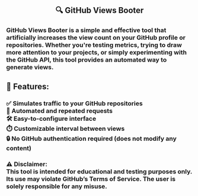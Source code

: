 <h2 align="center">🔍 GitHub Views Booter</h2>

###

<h3 align="left">GitHub Views Booter is a simple and effective tool that artificially increases the view count on your GitHub profile or repositories. Whether you're testing metrics, trying to draw more attention to your projects, or simply experimenting with the GitHub API, this tool provides an automated way to generate views.</h3>

###

<h2 align="left">🚀 Features:</h2>

###

<h3 align="left">✅ Simulates traffic to your GitHub repositories<br>🔁 Automated and repeated requests<br>🛠️ Easy-to-configure interface<br>⏱️ Customizable interval between views<br>🔒 No GitHub authentication required (does not modify any content)</h3>

###

<h3 align="left">⚠️ Disclaimer:<br>This tool is intended for educational and testing purposes only. Its use may violate GitHub’s Terms of Service. The user is solely responsible for any misuse.</h3>

###
